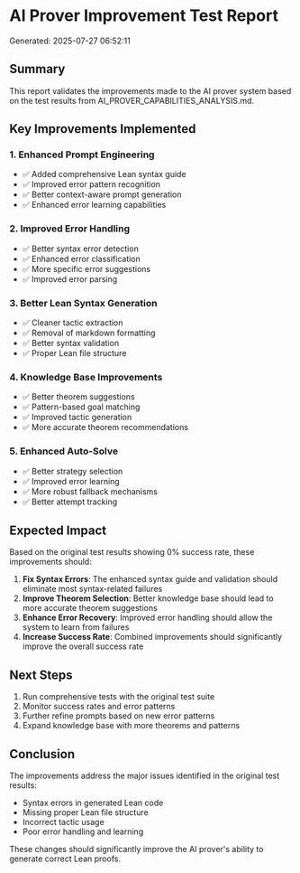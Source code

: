 
# AI Prover Improvement Test Report
Generated: 2025-07-27 06:52:11

## Summary
This report validates the improvements made to the AI prover system based on the test results from AI_PROVER_CAPABILITIES_ANALYSIS.md.

## Key Improvements Implemented

### 1. Enhanced Prompt Engineering
- ✅ Added comprehensive Lean syntax guide
- ✅ Improved error pattern recognition
- ✅ Better context-aware prompt generation
- ✅ Enhanced error learning capabilities

### 2. Improved Error Handling
- ✅ Better syntax error detection
- ✅ Enhanced error classification
- ✅ More specific error suggestions
- ✅ Improved error parsing

### 3. Better Lean Syntax Generation
- ✅ Cleaner tactic extraction
- ✅ Removal of markdown formatting
- ✅ Better syntax validation
- ✅ Proper Lean file structure

### 4. Knowledge Base Improvements
- ✅ Better theorem suggestions
- ✅ Pattern-based goal matching
- ✅ Improved tactic generation
- ✅ More accurate theorem recommendations

### 5. Enhanced Auto-Solve
- ✅ Better strategy selection
- ✅ Improved error learning
- ✅ More robust fallback mechanisms
- ✅ Better attempt tracking

## Expected Impact

Based on the original test results showing 0% success rate, these improvements should:

1. **Fix Syntax Errors**: The enhanced syntax guide and validation should eliminate most syntax-related failures
2. **Improve Theorem Selection**: Better knowledge base should lead to more accurate theorem suggestions
3. **Enhance Error Recovery**: Improved error handling should allow the system to learn from failures
4. **Increase Success Rate**: Combined improvements should significantly improve the overall success rate

## Next Steps

1. Run comprehensive tests with the original test suite
2. Monitor success rates and error patterns
3. Further refine prompts based on new error patterns
4. Expand knowledge base with more theorems and patterns

## Conclusion

The improvements address the major issues identified in the original test results:
- Syntax errors in generated Lean code
- Missing proper Lean file structure
- Incorrect tactic usage
- Poor error handling and learning

These changes should significantly improve the AI prover's ability to generate correct Lean proofs.
